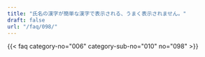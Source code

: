 ```yaml
---
title: "氏名の漢字が簡単な漢字で表示される、うまく表示されません。"
draft: false
url: "/faq/098/"
---
```


{{< faq category-no="006" category-sub-no="010" no="098" >}}
